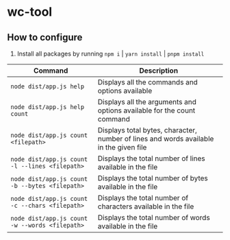 # wc-tool 

## How to configure

1. Install all packages by running `npm i` | `yarn install` | `pnpm install`
   
| Command | Description|
|---------|------------|
| `node dist/app.js help` | Displays all the commands and options available|
| `node dist/app.js help count` | Displays all the arguments and options available for the count command|
| `node dist/app.js count <filepath>` | Displays total bytes, character, number of lines and words available in the given file|
| `node dist/app.js count -l --lines <filepath>` | Displays the total number of lines available in the file| 
| `node dist/app.js count -b --bytes <filepath>` | Displays the total number of bytes available in the file| 
| `node dist/app.js count -c --chars <filepath>` | Displays the total number of characters available in the file| 
| `node dist/app.js count -w --words <filepath>` | Displays the total number of words available in the file| 